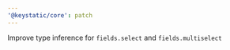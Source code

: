 ```yaml
---
'@keystatic/core': patch
---
```


Improve type inference for `fields.select` and `fields.multiselect`
